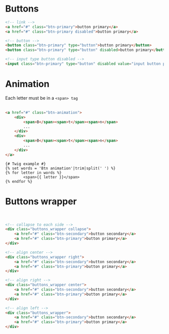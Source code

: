# Buttons
<Buttons-btn></Buttons-btn>

```html
<!-- link -->
<a href="#" class="btn-primary">button primary</a>
<a href="#" class="btn-primary disabled">button primary</a>

<!-- button -->
<button class="btn-primary" type="button">button primary</button>
<button class="btn-primary" type="button" disabled>button primary</button>

<!-- input type button disabled -->
<input class="btn-primary" type="button" disabled value="input button primary">
```

# Animation
Each letter must be in a `<span> tag`  
<br>
<Buttons-btn-animation></Buttons-btn-animation>

```html
<a href="#" class="btn-animation">
	<div>
		<span>B</span><span>t</span><span>n</span>
		...
	</div>
	<div>
		<span>B</span><span>t</span><span>n</span>
		...
	</div>
</a>
```

```twig
{# Twig example #}
{% set words = 'Btn animation'|trim|split(' ') %}
{% for letter in words %}
		<span>{{ letter }}</span>
{% endfor %}
```

# Buttons wrapper
<br/>
<Buttons-btn-wrapper></Buttons-btn-wrapper>

```html
<!-- collapse to each side -->
<div class="buttons_wrapper collapse">
	<a href="#" class="btn-secondary">button secondary</a>
	<a href="#" class="btn-primary">button primary</a>
</div>

<!-- align center -->
<div class="buttons_wrapper right">
	<a href="#" class="btn-secondary">button secondary</a>
	<a href="#" class="btn-primary">button primary</a>
</div>

<!-- align right -->
<div class="buttons_wrapper center">
	<a href="#" class="btn-secondary">button secondary</a>
	<a href="#" class="btn-primary">button primary</a>
</div>

<!-- align left -->
<div class="buttons_wrapper">
	<a href="#" class="btn-secondary">button secondary</a>
	<a href="#" class="btn-primary">button primary</a>
</div>
```